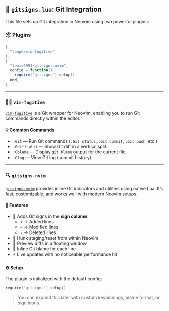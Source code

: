 ## 🔀 `gitsigns.lua`: Git Integration

This file sets up Git integration in Neovim using two powerful plugins:

### 📦 Plugins

```lua
{
  "tpope/vim-fugitive"
},
{
  "lewis6991/gitsigns.nvim",
  config = function()
    require("gitsigns").setup()
  end,
}
```

---

### 🧙‍♂️ `vim-fugitive`

[`vim-fugitive`](https://github.com/tpope/vim-fugitive) is a Git wrapper for Neovim, enabling you to run Git commands directly within the editor.

#### 💡 Common Commands

- `:Git` — Run Git commands (`:Git status`, `:Git commit`, `:Git push`, etc.)
- `:Gdiffsplit` — Show Git diff in a vertical split.
- `:Gblame` — Display `git blame` output for the current file.
- `:Glog` — View Git log (commit history).

---

### 🔍 `gitsigns.nvim`

[`gitsigns.nvim`](https://github.com/lewis6991/gitsigns.nvim) provides inline Git indicators and utilities using native Lua. It’s fast, customizable, and works well with modern Neovim setups.

#### 🚀 Features

- 📌 Adds Git signs in the **sign column**:
  - `+` → Added lines
  - `~` → Modified lines
  - `-` → Deleted lines
- 🔁 Hunk staging/reset from within Neovim
- 👀 Preview diffs in a floating window
- 🧾 Inline Git blame for each line
- ⚡ Live updates with no noticeable performance hit

#### ⚙️ Setup

The plugin is initialized with the default config:

```lua
require("gitsigns").setup()
```

> You can expand this later with custom keybindings, blame format, or sign icons.
